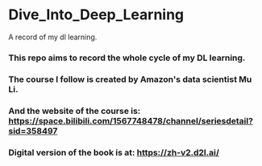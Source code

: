 # Dive_Into_Deep_Learning
A record of my dl learning.

### This repo aims to record the whole cycle of my DL learning.
### The course I follow is created by Amazon's data scientist Mu Li.
### And the website of the course is: https://space.bilibili.com/1567748478/channel/seriesdetail?sid=358497
### Digital version of the book is at: https://zh-v2.d2l.ai/

```

```
